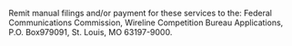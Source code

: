 Remit manual filings and/or payment for these services to the: Federal Communications Commission, Wireline Competition Bureau Applications, P.O. Box979091, St. Louis, MO 63197-9000.
              

